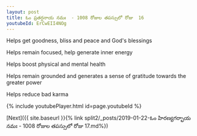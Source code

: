 ```yaml
---
layout: post
title: ఓం ప్రతర్దనాయ నమః  - 1008 రోజుల తపస్సులో రోజు  16
youtubeId: ErCwEII4NOg
---
```

 
 
Helps get goodness, bliss and peace and God's blessings
 
Helps remain focused, help generate inner energy 
 
Helps boost physical and mental health 
 
Helps remain grounded and generates a sense of gratitude towards the greater power 
 
Helps reduce bad karma
 
 
 
 


{% include youtubePlayer.html id=page.youtubeId %}
 
[Next]({{ site.baseurl }}{% link  split2/_posts/2019-01-22-ఓం హిరణ్యగర్భాయ నమః  - 1008 రోజుల తపస్సులో రోజు  17.md%})
 

